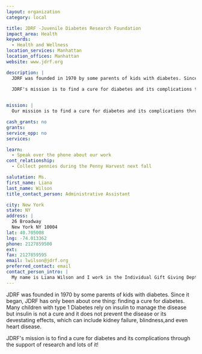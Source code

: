 ```yaml
---
layout: organization
category: local

title: JDRF -Juvenile Diabetes Research Foundation
impact_area: Health
keywords: 
  - Health and Wellness
location_services: Manhattan
location_offices: Manhattan
website: www.jdrf.org

description: |
  JDRF was founded in 1970 by some parents of kids with diabetes. Since it began, JDRF has only been about one thing: finding a cure for diabetes.  Many children with type 1 Diabetes rely on insulin to manage the disease but insulin is not a cure and it does not prevent the disease or its devestating effects, which can include kidney failure, blindness,and even heart disease.

  JDRF's mission is to find a cure for diabetes and its complications through the support of research and lots of it!

  
mission: |
  Our mission is to find a cure for diabetes and its complications through the support of ressearch.

cash_grants: no
grants: 
service_opp: no
services: 

learn: 
  - Speak over the phone about our work
cont_relationship: 
  - Collect pennies during the Penny Harvest next fall

salutation: Ms.
first_name: Liana
last_name: Wilson
title_contact_person: Administrative Assistant

city: New York
state: NY
address: |
  26 Broadway  
  New York NY 10004
lat: 40.705008
lng: -74.013362
phone: 2127859500
ext: 
fax: 2127859595
email: lwilson@jdrf.org
preferred_contact: email
contact_person_intro: |
  My name is Liana Wilson and I work in the Individual Gift Giving Dept. Although Jdrf is new to Common Cents, I am quite familiar because I have two children who attend NYC Public Schools and have prticipated several times. JDRF is an excellent choice for your giving because Juvenile Diabetes directly affects children, perhaps someone you know or attend school with. Our organization is a non profit so our research relies on donations and every little bit counts! ;)
---
```

JDRF was founded in 1970 by some parents of kids with diabetes. Since it began, JDRF has only been about one thing: finding a cure for diabetes.  Many children with type 1 Diabetes rely on insulin to manage the disease but insulin is not a cure and it does not prevent the disease or its devestating effects, which can include kidney failure, blindness,and even heart disease.

JDRF's mission is to find a cure for diabetes and its complications through the support of research and lots of it!

